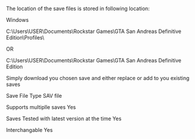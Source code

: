 The location of the save files is stored in following location:

Windows

C:\Users\USER\Documents\Rockstar Games\GTA San Andreas Definitive Edition\Profiles\

OR

C:\Users\USER\Documents\Rockstar Games\GTA San Andreas Definitive Edition

Simply download you chosen save and either replace or add to you existing saves  

Save File Type
SAV file

Supports multiplle saves
Yes

Saves Tested with latest version at the time
Yes

Interchangable
Yes